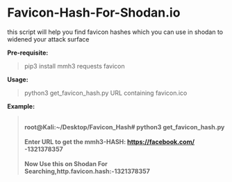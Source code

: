 # Favicon-Hash-For-Shodan.io
this script will help you find favicon hashes which you can use in shodan to widened your attack surface

<b>Pre-requisite:</b>
>pip3 install mmh3 requests favicon

<b>Usage:</b>
>python3 get_favicon_hash.py URL containing favicon.ico

<b>Example:<b>
><br>root@Kali:~/Desktop/Favicon_Hash# python3 get_favicon_hash.py  
><br>Enter URL to get the mmh3-HASH: https://facebook.com/
><br>-1321378357  
><br>Now Use this on Shodan For Searching,http.favicon.hash:-1321378357


